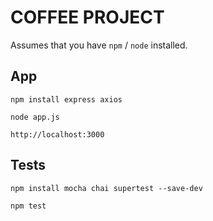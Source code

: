
# COFFEE PROJECT 

Assumes that you have `npm` / `node` installed.

## App


```
npm install express axios
```

```
node app.js
```

```
http://localhost:3000
```

## Tests

```
npm install mocha chai supertest --save-dev
```

```
npm test
```


